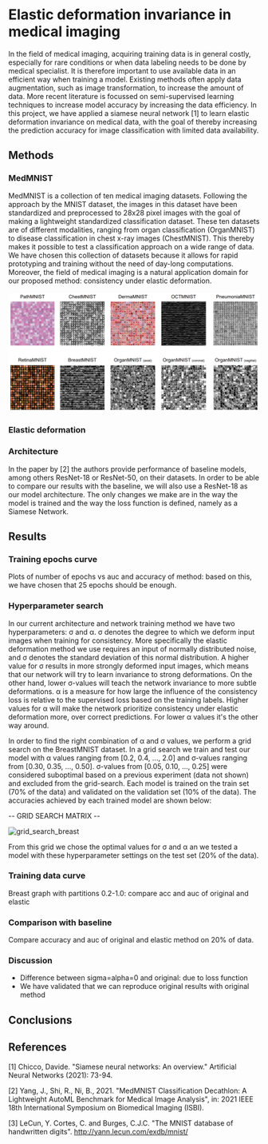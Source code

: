 # Elastic deformation invariance in medical imaging

In the field of medical imaging, acquiring training data is in general costly, especially for rare conditions or when data labeling needs to be done by medical specialist. It is therefore important to use available data in an efficient way when training a model. Existing methods often apply data augmentation, such as image transformation, to increase the amount of data. More recent literature is focussed on semi-supervised learning techniques to increase model accuracy by increasing the data efficiency. In this project, we have applied a siamese neural network [1] to learn elastic deformation invariance on medical data, with the goal of thereby increasing the prediction accuracy for image classification with limited data availability. 

## Methods

### MedMNIST
MedMNIST is a collection of ten medical imaging datasets. Following the approach by the MNIST dataset, the images in this dataset have been standardized and preprocessed to 28x28 pixel images with the goal of making a lightweight standardized classification dataset. These ten datasets are of different modalities, ranging from organ classification (OrganMNIST) to disease classification in chest x-ray images (ChestMNIST). This thereby makes it possible to test a classification approach on a wide range of data. We have chosen this collection of datasets because it allows for rapid prototyping and training without the need of day-long computations. Moreover, the field of medical imaging is a natural application domain for our proposed method: consistency under elastic deformation.
<br />
<br />
<img src="medmnist_overview.PNG" alt="medmnist_overview" width="600"/>

### Elastic deformation

### Architecture
In the paper by [2] the authors provide performance of baseline models, among others ResNet-18 or ResNet-50, on their datasets. In order to be able to compare our results with the baseline, we will also use a ResNet-18 as our model architecture. The only changes we make are in the way the model is trained and the way the loss function is defined, namely as a Siamese Network.

## Results

### Training epochs curve
Plots of number of epochs vs auc and accuracy of method: based on this, we have chosen that 25 epochs should be enough.

### Hyperparameter search
In our current architecture and network training method we have two hyperparameters: σ and α. σ denotes the degree to which we deform input images when training for consistency. More specifically the elastic deformation method we use requires an input of normally distributed noise, and σ denotes the standard deviation of this normal distribution. A higher value for σ results in more strongly deformed input images, which means that our network will try to learn invariance to strong deformations. On the other hand, lower σ-values will teach the network invariance to more subtle deformations. α is a measure for how large the influence of the consistency loss is relative to the supervised loss based on the training labels. Higher values for α will make the network prioritize consistency under elastic deformation more, over correct predictions. For lower α values it's the other way around.

In order to find the right combination of α and σ values, we perform a grid search on the BreastMNIST dataset. In a grid search we train and test our model with α values ranging from \[0.2, 0.4, ..., 2.0\] and σ-values ranging from \[0.30, 0.35, ..., 0.50\]. σ-values from \[0.05, 0.10, ..., 0.25\] were considered suboptimal based on a previous experiment (data not shown) and excluded from the grid-search. Each model is trained on the train set (70% of the data) and validated on the validation set (10% of the data). The accuracies achieved by each trained model are shown below:

-- GRID SEARCH MATRIX --

![grid_search_breast](grid_search_breast.jpg)

From this grid we chose the optimal values for σ and α an we tested a model with these hyperparameter settings on the test set (20% of the data).

### Training data curve
Breast graph with partitions 0.2-1.0: compare acc and auc of original and elastic

### Comparison with baseline
Compare accuracy and auc of original and elastic method on 20% of data.

### Discussion
- Difference between sigma=alpha=0 and original: due to loss function
- We have validated that we can reproduce original results with original method

## Conclusions


## References
[1] Chicco, Davide. "Siamese neural networks: An overview." Artificial Neural Networks (2021): 73-94.

[2] Yang, J., Shi, R., Ni, B., 2021. "MedMNIST Classification Decathlon: A Lightweight AutoML Benchmark for Medical Image Analysis", in: 2021 IEEE 18th International Symposium on Biomedical Imaging (ISBI).

[3] LeCun, Y. Cortes, C. and Burges, C.J.C. "The MNIST database of handwritten digits". http://yann.lecun.com/exdb/mnist/

